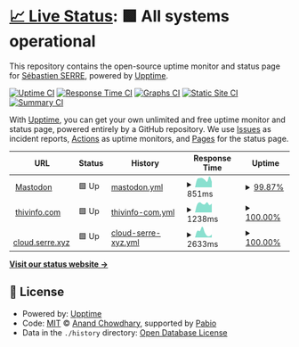 # [📈 Live Status](https://demo.upptime.js.org): <!--live status--> **🟩 All systems operational**

This repository contains the open-source uptime monitor and status page for [Sébastien SERRE](https://thivinfo.com), powered by [Upptime](https://github.com/upptime/upptime).

[![Uptime CI](https://github.com/sebastienserre/upptime/workflows/Uptime%20CI/badge.svg)](https://github.com/sebastienserre/upptime/actions?query=workflow%3A%22Uptime+CI%22)
[![Response Time CI](https://github.com/sebastienserre/upptime/workflows/Response%20Time%20CI/badge.svg)](https://github.com/sebastienserre/upptime/actions?query=workflow%3A%22Response+Time+CI%22)
[![Graphs CI](https://github.com/sebastienserre/upptime/workflows/Graphs%20CI/badge.svg)](https://github.com/sebastienserre/upptime/actions?query=workflow%3A%22Graphs+CI%22)
[![Static Site CI](https://github.com/sebastienserre/upptime/workflows/Static%20Site%20CI/badge.svg)](https://github.com/sebastienserre/upptime/actions?query=workflow%3A%22Static+Site+CI%22)
[![Summary CI](https://github.com/sebastienserre/upptime/workflows/Summary%20CI/badge.svg)](https://github.com/sebastienserre/upptime/actions?query=workflow%3A%22Summary+CI%22)

With [Upptime](https://upptime.js.org), you can get your own unlimited and free uptime monitor and status page, powered entirely by a GitHub repository. We use [Issues](https://github.com/sebastienserre/upptime/issues) as incident reports, [Actions](https://github.com/sebastienserre/upptime/actions) as uptime monitors, and [Pages](https://demo.upptime.js.org) for the status page.

<!--start: status pages-->
<!-- This summary is generated by Upptime (https://github.com/upptime/upptime) -->
<!-- Do not edit this manually, your changes will be overwritten -->
<!-- prettier-ignore -->
| URL | Status | History | Response Time | Uptime |
| --- | ------ | ------- | ------------- | ------ |
| <img alt="" src="https://icons.duckduckgo.com/ip3/mastodon.social.thivinfo.com.ico" height="13"> [Mastodon](https://mastodon.social.thivinfo.com/) | 🟩 Up | [mastodon.yml](https://github.com/sebastienserre/uppptime/commits/HEAD/history/mastodon.yml) | <details><summary><img alt="Response time graph" src="./graphs/mastodon/response-time-week.png" height="20"> 851ms</summary><br><a href="https://status.thivinfo.com/history/mastodon"><img alt="Response time 804" src="https://img.shields.io/endpoint?url=https%3A%2F%2Fraw.githubusercontent.com%2Fsebastienserre%2Fuppptime%2FHEAD%2Fapi%2Fmastodon%2Fresponse-time.json"></a><br><a href="https://status.thivinfo.com/history/mastodon"><img alt="24-hour response time 763" src="https://img.shields.io/endpoint?url=https%3A%2F%2Fraw.githubusercontent.com%2Fsebastienserre%2Fuppptime%2FHEAD%2Fapi%2Fmastodon%2Fresponse-time-day.json"></a><br><a href="https://status.thivinfo.com/history/mastodon"><img alt="7-day response time 851" src="https://img.shields.io/endpoint?url=https%3A%2F%2Fraw.githubusercontent.com%2Fsebastienserre%2Fuppptime%2FHEAD%2Fapi%2Fmastodon%2Fresponse-time-week.json"></a><br><a href="https://status.thivinfo.com/history/mastodon"><img alt="30-day response time 827" src="https://img.shields.io/endpoint?url=https%3A%2F%2Fraw.githubusercontent.com%2Fsebastienserre%2Fuppptime%2FHEAD%2Fapi%2Fmastodon%2Fresponse-time-month.json"></a><br><a href="https://status.thivinfo.com/history/mastodon"><img alt="1-year response time 804" src="https://img.shields.io/endpoint?url=https%3A%2F%2Fraw.githubusercontent.com%2Fsebastienserre%2Fuppptime%2FHEAD%2Fapi%2Fmastodon%2Fresponse-time-year.json"></a></details> | <details><summary><a href="https://status.thivinfo.com/history/mastodon">99.87%</a></summary><a href="https://status.thivinfo.com/history/mastodon"><img alt="All-time uptime 99.96%" src="https://img.shields.io/endpoint?url=https%3A%2F%2Fraw.githubusercontent.com%2Fsebastienserre%2Fuppptime%2FHEAD%2Fapi%2Fmastodon%2Fuptime.json"></a><br><a href="https://status.thivinfo.com/history/mastodon"><img alt="24-hour uptime 99.11%" src="https://img.shields.io/endpoint?url=https%3A%2F%2Fraw.githubusercontent.com%2Fsebastienserre%2Fuppptime%2FHEAD%2Fapi%2Fmastodon%2Fuptime-day.json"></a><br><a href="https://status.thivinfo.com/history/mastodon"><img alt="7-day uptime 99.87%" src="https://img.shields.io/endpoint?url=https%3A%2F%2Fraw.githubusercontent.com%2Fsebastienserre%2Fuppptime%2FHEAD%2Fapi%2Fmastodon%2Fuptime-week.json"></a><br><a href="https://status.thivinfo.com/history/mastodon"><img alt="30-day uptime 99.97%" src="https://img.shields.io/endpoint?url=https%3A%2F%2Fraw.githubusercontent.com%2Fsebastienserre%2Fuppptime%2FHEAD%2Fapi%2Fmastodon%2Fuptime-month.json"></a><br><a href="https://status.thivinfo.com/history/mastodon"><img alt="1-year uptime 99.96%" src="https://img.shields.io/endpoint?url=https%3A%2F%2Fraw.githubusercontent.com%2Fsebastienserre%2Fuppptime%2FHEAD%2Fapi%2Fmastodon%2Fuptime-year.json"></a></details>
| <img alt="" src="https://icons.duckduckgo.com/ip3/thivinfo.com.ico" height="13"> [thivinfo.com](https://thivinfo.com) | 🟩 Up | [thivinfo-com.yml](https://github.com/sebastienserre/uppptime/commits/HEAD/history/thivinfo-com.yml) | <details><summary><img alt="Response time graph" src="./graphs/thivinfo-com/response-time-week.png" height="20"> 1238ms</summary><br><a href="https://status.thivinfo.com/history/thivinfo-com"><img alt="Response time 1517" src="https://img.shields.io/endpoint?url=https%3A%2F%2Fraw.githubusercontent.com%2Fsebastienserre%2Fuppptime%2FHEAD%2Fapi%2Fthivinfo-com%2Fresponse-time.json"></a><br><a href="https://status.thivinfo.com/history/thivinfo-com"><img alt="24-hour response time 1236" src="https://img.shields.io/endpoint?url=https%3A%2F%2Fraw.githubusercontent.com%2Fsebastienserre%2Fuppptime%2FHEAD%2Fapi%2Fthivinfo-com%2Fresponse-time-day.json"></a><br><a href="https://status.thivinfo.com/history/thivinfo-com"><img alt="7-day response time 1238" src="https://img.shields.io/endpoint?url=https%3A%2F%2Fraw.githubusercontent.com%2Fsebastienserre%2Fuppptime%2FHEAD%2Fapi%2Fthivinfo-com%2Fresponse-time-week.json"></a><br><a href="https://status.thivinfo.com/history/thivinfo-com"><img alt="30-day response time 1448" src="https://img.shields.io/endpoint?url=https%3A%2F%2Fraw.githubusercontent.com%2Fsebastienserre%2Fuppptime%2FHEAD%2Fapi%2Fthivinfo-com%2Fresponse-time-month.json"></a><br><a href="https://status.thivinfo.com/history/thivinfo-com"><img alt="1-year response time 1517" src="https://img.shields.io/endpoint?url=https%3A%2F%2Fraw.githubusercontent.com%2Fsebastienserre%2Fuppptime%2FHEAD%2Fapi%2Fthivinfo-com%2Fresponse-time-year.json"></a></details> | <details><summary><a href="https://status.thivinfo.com/history/thivinfo-com">100.00%</a></summary><a href="https://status.thivinfo.com/history/thivinfo-com"><img alt="All-time uptime 99.95%" src="https://img.shields.io/endpoint?url=https%3A%2F%2Fraw.githubusercontent.com%2Fsebastienserre%2Fuppptime%2FHEAD%2Fapi%2Fthivinfo-com%2Fuptime.json"></a><br><a href="https://status.thivinfo.com/history/thivinfo-com"><img alt="24-hour uptime 100.00%" src="https://img.shields.io/endpoint?url=https%3A%2F%2Fraw.githubusercontent.com%2Fsebastienserre%2Fuppptime%2FHEAD%2Fapi%2Fthivinfo-com%2Fuptime-day.json"></a><br><a href="https://status.thivinfo.com/history/thivinfo-com"><img alt="7-day uptime 100.00%" src="https://img.shields.io/endpoint?url=https%3A%2F%2Fraw.githubusercontent.com%2Fsebastienserre%2Fuppptime%2FHEAD%2Fapi%2Fthivinfo-com%2Fuptime-week.json"></a><br><a href="https://status.thivinfo.com/history/thivinfo-com"><img alt="30-day uptime 100.00%" src="https://img.shields.io/endpoint?url=https%3A%2F%2Fraw.githubusercontent.com%2Fsebastienserre%2Fuppptime%2FHEAD%2Fapi%2Fthivinfo-com%2Fuptime-month.json"></a><br><a href="https://status.thivinfo.com/history/thivinfo-com"><img alt="1-year uptime 99.95%" src="https://img.shields.io/endpoint?url=https%3A%2F%2Fraw.githubusercontent.com%2Fsebastienserre%2Fuppptime%2FHEAD%2Fapi%2Fthivinfo-com%2Fuptime-year.json"></a></details>
| <img alt="" src="https://icons.duckduckgo.com/ip3/cloud.serre.xyz.ico" height="13"> [cloud.serre.xyz](https://cloud.serre.xyz) | 🟩 Up | [cloud-serre-xyz.yml](https://github.com/sebastienserre/uppptime/commits/HEAD/history/cloud-serre-xyz.yml) | <details><summary><img alt="Response time graph" src="./graphs/cloud-serre-xyz/response-time-week.png" height="20"> 2633ms</summary><br><a href="https://status.thivinfo.com/history/cloud-serre-xyz"><img alt="Response time 2305" src="https://img.shields.io/endpoint?url=https%3A%2F%2Fraw.githubusercontent.com%2Fsebastienserre%2Fuppptime%2FHEAD%2Fapi%2Fcloud-serre-xyz%2Fresponse-time.json"></a><br><a href="https://status.thivinfo.com/history/cloud-serre-xyz"><img alt="24-hour response time 1525" src="https://img.shields.io/endpoint?url=https%3A%2F%2Fraw.githubusercontent.com%2Fsebastienserre%2Fuppptime%2FHEAD%2Fapi%2Fcloud-serre-xyz%2Fresponse-time-day.json"></a><br><a href="https://status.thivinfo.com/history/cloud-serre-xyz"><img alt="7-day response time 2633" src="https://img.shields.io/endpoint?url=https%3A%2F%2Fraw.githubusercontent.com%2Fsebastienserre%2Fuppptime%2FHEAD%2Fapi%2Fcloud-serre-xyz%2Fresponse-time-week.json"></a><br><a href="https://status.thivinfo.com/history/cloud-serre-xyz"><img alt="30-day response time 2399" src="https://img.shields.io/endpoint?url=https%3A%2F%2Fraw.githubusercontent.com%2Fsebastienserre%2Fuppptime%2FHEAD%2Fapi%2Fcloud-serre-xyz%2Fresponse-time-month.json"></a><br><a href="https://status.thivinfo.com/history/cloud-serre-xyz"><img alt="1-year response time 2305" src="https://img.shields.io/endpoint?url=https%3A%2F%2Fraw.githubusercontent.com%2Fsebastienserre%2Fuppptime%2FHEAD%2Fapi%2Fcloud-serre-xyz%2Fresponse-time-year.json"></a></details> | <details><summary><a href="https://status.thivinfo.com/history/cloud-serre-xyz">100.00%</a></summary><a href="https://status.thivinfo.com/history/cloud-serre-xyz"><img alt="All-time uptime 96.12%" src="https://img.shields.io/endpoint?url=https%3A%2F%2Fraw.githubusercontent.com%2Fsebastienserre%2Fuppptime%2FHEAD%2Fapi%2Fcloud-serre-xyz%2Fuptime.json"></a><br><a href="https://status.thivinfo.com/history/cloud-serre-xyz"><img alt="24-hour uptime 100.00%" src="https://img.shields.io/endpoint?url=https%3A%2F%2Fraw.githubusercontent.com%2Fsebastienserre%2Fuppptime%2FHEAD%2Fapi%2Fcloud-serre-xyz%2Fuptime-day.json"></a><br><a href="https://status.thivinfo.com/history/cloud-serre-xyz"><img alt="7-day uptime 100.00%" src="https://img.shields.io/endpoint?url=https%3A%2F%2Fraw.githubusercontent.com%2Fsebastienserre%2Fuppptime%2FHEAD%2Fapi%2Fcloud-serre-xyz%2Fuptime-week.json"></a><br><a href="https://status.thivinfo.com/history/cloud-serre-xyz"><img alt="30-day uptime 100.00%" src="https://img.shields.io/endpoint?url=https%3A%2F%2Fraw.githubusercontent.com%2Fsebastienserre%2Fuppptime%2FHEAD%2Fapi%2Fcloud-serre-xyz%2Fuptime-month.json"></a><br><a href="https://status.thivinfo.com/history/cloud-serre-xyz"><img alt="1-year uptime 96.12%" src="https://img.shields.io/endpoint?url=https%3A%2F%2Fraw.githubusercontent.com%2Fsebastienserre%2Fuppptime%2FHEAD%2Fapi%2Fcloud-serre-xyz%2Fuptime-year.json"></a></details>

<!--end: status pages-->

[**Visit our status website →**](https://status/thivinfo.com)

## 📄 License

- Powered by: [Upptime](https://github.com/upptime/upptime)
- Code: [MIT](./LICENSE) © [Anand Chowdhary](https://anandchowdhary.com), supported by [Pabio](https://pabio.com)
- Data in the `./history` directory: [Open Database License](https://opendatacommons.org/licenses/odbl/1-0/)
